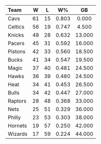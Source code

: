 | Team                             |  W  |  L  |  W%   |   GB   |
|:---------------------------------|:---:|:---:|:-----:|:------:|
| [](/r/clevelandcavs) Cavs        | 61  | 15  | 0.803 | 0.000  |
| [](/r/bostonceltics) Celtics     | 56  | 19  | 0.747 | 4.500  |
| [](/r/nyknicks) Knicks           | 48  | 28  | 0.632 | 13.000 |
| [](/r/pacers) Pacers             | 45  | 31  | 0.592 | 16.000 |
| [](/r/detroitpistons) Pistons    | 42  | 33  | 0.560 | 18.500 |
| [](/r/mkebucks) Bucks            | 41  | 34  | 0.547 | 19.500 |
| [](/r/orlandomagic) Magic        | 37  | 40  | 0.481 | 24.500 |
| [](/r/atlantahawks) Hawks        | 36  | 39  | 0.480 | 24.500 |
| [](/r/heat) Heat                 | 34  | 41  | 0.453 | 26.500 |
| [](/r/chicagobulls) Bulls        | 34  | 42  | 0.447 | 27.000 |
| [](/r/torontoraptors) Raptors    | 28  | 48  | 0.368 | 33.000 |
| [](/r/gonets) Nets               | 25  | 51  | 0.329 | 36.000 |
| [](/r/sixers) Philly             | 23  | 53  | 0.303 | 38.000 |
| [](/r/charlottehornets) Hornets  | 19  | 57  | 0.250 | 42.000 |
| [](/r/washingtonwizards) Wizards | 17  | 59  | 0.224 | 44.000 |